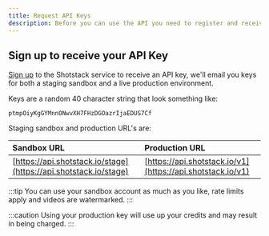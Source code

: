 ```yaml
---
title: Request API Keys
description: Before you can use the API you need to register and receive your API keys
---
```


## Sign up to receive your API Key

[Sign up](https://dashboard.shotstack.io/register) to the Shotstack service to receive an API key, we'll email you keys
for both a staging sandbox and a live production environment.

Keys are a random 40 character string that look something like:

```text
ptmpOiyKgGYMnnONwvXH7FHzDGOazrIjaEDUS7Cf
```

Staging sandbox and production URL's are:

| Sandbox URL                                                      | Production URL                                             |
| :--------------------------------------------------------------- | :--------------------------------------------------------- |
| [https://api.shotstack.io/stage](https://api.shotstack.io/stage) | [https://api.shotstack.io/v1](https://api.shotstack.io/v1) |

:::tip You can use your sandbox account as much as you like, rate limits apply and videos are watermarked.
:::

:::caution Using your production key will use up your credits and may result in being charged.
:::
